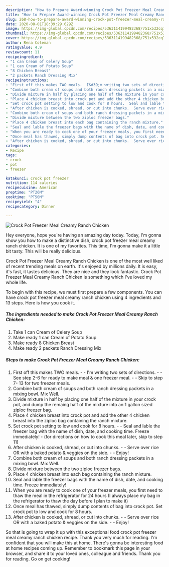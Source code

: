 ```yaml
---
description: "How to Prepare Award-winning Crock Pot Freezer Meal Creamy Ranch Chicken"
title: "How to Prepare Award-winning Crock Pot Freezer Meal Creamy Ranch Chicken"
slug: 268-how-to-prepare-award-winning-crock-pot-freezer-meal-creamy-ranch-chicken
date: 2020-08-01T18:39:29.629Z
image: https://img-global.cpcdn.com/recipes/5363114199482368/751x532cq70/crock-pot-freezer-meal-creamy-ranch-chicken-recipe-main-photo.jpg
thumbnail: https://img-global.cpcdn.com/recipes/5363114199482368/751x532cq70/crock-pot-freezer-meal-creamy-ranch-chicken-recipe-main-photo.jpg
cover: https://img-global.cpcdn.com/recipes/5363114199482368/751x532cq70/crock-pot-freezer-meal-creamy-ranch-chicken-recipe-main-photo.jpg
author: Rena Coleman
ratingvalue: 4.9
reviewcount: 11
recipeingredient:
- "1 can Cream of Celery Soup"
- "1 can Cream of Potato Soup"
- "8 Chicken Breast"
- "2 packets Ranch Dressing Mix"
recipeinstructions:
- "First off this makes TWO meals.  I&#39;m writing two sets of directions.   See step 2-6 for ready to make meal &amp; one freezer meal.   Skip to step 7- 13 for two freezer meals."
- "Combine both cream of soups and both ranch dressing packets in a mixing bowl. Mix Well."
- "Divide mixture in half by placing one half of the mixture in your crock pot, and dump the remaing half of the mixture into an 1 gallon sized ziploc freezer bag."
- "Place 4 chicken breast into crock pot and add the other 4 chicken breast into the ziploc bag containing the ranch mixture."
- "Set crock pot setting to low and cook for 8 hours.  Seal and lable the freezer bag with the name of dish, date, and cooking time. Freeze immediately! (for directions on how to cook this meal later, skip to step 11)"
- "After chicken is cooked, shread, or cut into chunks.  Serve over rice OR with a baked potato &amp; veggies on the side.  Enjoy!"
- "Combine both cream of soups and both ranch dressing packets in a mixing bowl. Mix Well."
- "Divide mixture between the two ziploc freezer bags."
- "Place 4 chicken breast into each bag containing the ranch mixture."
- "Seal and lable the freezer bags with the name of dish, date, and cooking time. Freeze immediately!"
- "When you are ready to cook one of your freezer meals, you first need to thaw the meal in the refrigerator for 24 hours (I always place my bag in the refrigerator to thaw the day before I plan to make it)"
- "Once meal has thawed, simply dump contents of bag into crock pot. Set crock pot to low and cook for 8 hours."
- "After chicken is cooked, shread, or cut into chunks.  Serve over rice OR with a baked potato &amp; veggies on the side.  Enjoy!"
categories:
- Recipe
tags:
- crock
- pot
- freezer

katakunci: crock pot freezer 
nutrition: 114 calories
recipecuisine: American
preptime: "PT26M"
cooktime: "PT50M"
recipeyield: "4"
recipecategory: Dinner

---
```



![Crock Pot Freezer Meal Creamy Ranch Chicken](https://img-global.cpcdn.com/recipes/5363114199482368/751x532cq70/crock-pot-freezer-meal-creamy-ranch-chicken-recipe-main-photo.jpg)

Hey everyone, hope you're having an amazing day today. Today, I'm gonna show you how to make a distinctive dish, crock pot freezer meal creamy ranch chicken. It is one of my favorites. This time, I'm gonna make it a little bit tasty. This will be really delicious.



Crock Pot Freezer Meal Creamy Ranch Chicken is one of the most well liked of recent trending meals on earth. It's enjoyed by millions daily. It is easy, it's fast, it tastes delicious. They are nice and they look fantastic. Crock Pot Freezer Meal Creamy Ranch Chicken is something which I've loved my whole life.


To begin with this recipe, we must first prepare a few components. You can have crock pot freezer meal creamy ranch chicken using 4 ingredients and 13 steps. Here is how you cook it.

<!--inarticleads1-->

##### The ingredients needed to make Crock Pot Freezer Meal Creamy Ranch Chicken:

1. Take 1 can Cream of Celery Soup
1. Make ready 1 can Cream of Potato Soup
1. Make ready 8 Chicken Breast
1. Make ready 2 packets Ranch Dressing Mix




<!--inarticleads2-->

##### Steps to make Crock Pot Freezer Meal Creamy Ranch Chicken:

1. First off this makes TWO meals. -  - I&#39;m writing two sets of directions.  -  - See step 2-6 for ready to make meal &amp; one freezer meal.  -  - Skip to step 7- 13 for two freezer meals.
1. Combine both cream of soups and both ranch dressing packets in a mixing bowl. Mix Well.
1. Divide mixture in half by placing one half of the mixture in your crock pot, and dump the remaing half of the mixture into an 1 gallon sized ziploc freezer bag.
1. Place 4 chicken breast into crock pot and add the other 4 chicken breast into the ziploc bag containing the ranch mixture.
1. Set crock pot setting to low and cook for 8 hours. -  - Seal and lable the freezer bag with the name of dish, date, and cooking time. Freeze immediately! - (for directions on how to cook this meal later, skip to step 11)
1. After chicken is cooked, shread, or cut into chunks. -  - Serve over rice OR with a baked potato &amp; veggies on the side. -  - Enjoy!
1. Combine both cream of soups and both ranch dressing packets in a mixing bowl. Mix Well.
1. Divide mixture between the two ziploc freezer bags.
1. Place 4 chicken breast into each bag containing the ranch mixture.
1. Seal and lable the freezer bags with the name of dish, date, and cooking time. Freeze immediately!
1. When you are ready to cook one of your freezer meals, you first need to thaw the meal in the refrigerator for 24 hours (I always place my bag in the refrigerator to thaw the day before I plan to make it)
1. Once meal has thawed, simply dump contents of bag into crock pot. Set crock pot to low and cook for 8 hours.
1. After chicken is cooked, shread, or cut into chunks. -  - Serve over rice OR with a baked potato &amp; veggies on the side. -  - Enjoy!




So that is going to wrap it up with this exceptional food crock pot freezer meal creamy ranch chicken recipe. Thank you very much for reading. I'm confident that you will make this at home. There's gonna be interesting food at home recipes coming up. Remember to bookmark this page in your browser, and share it to your loved ones, colleague and friends. Thank you for reading. Go on get cooking!
